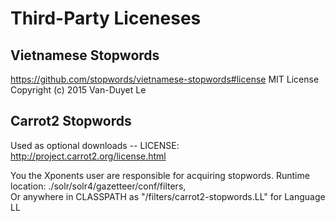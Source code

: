 Third-Party Liceneses
======================

Vietnamese Stopwords
----------------------
https://github.com/stopwords/vietnamese-stopwords#license
MIT License 
Copyright (c) 2015 Van-Duyet Le

Carrot2 Stopwords
----------------------
Used as optional downloads --  LICENSE:
http://project.carrot2.org/license.html

You the Xponents user are responsible for acquiring stopwords.
Runtime location:  ./solr/solr4/gazetteer/conf/filters,  
    Or anywhere in CLASSPATH as "/filters/carrot2-stopwords.LL" for Language LL
